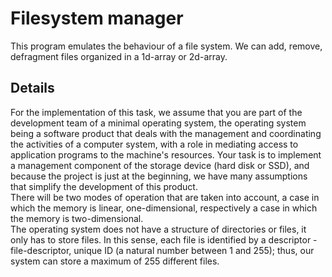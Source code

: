 # Filesystem manager
This program emulates the behaviour of a file system. We can add, remove, defragment files organized in a 1d-array or 2d-array.
## Details
For the implementation of this task, we assume that you are part of the development team of a minimal operating system,
the operating system being a software product that deals with the management and
coordinating the activities of a computer system, with a role in mediating access to application programs
to the machine's resources.
Your task is to implement a management component of the storage device (hard disk or SSD), 
and because the project is just at the beginning, we have many assumptions that simplify the development of this product.
<br>
There will be two modes of operation that are taken into account, a case in which the memory is linear, one-dimensional,
respectively a case in which the memory is two-dimensional.
<br>
The operating system does not have a structure of directories or files, it only has to store files.
In this sense, each file is identified by a descriptor - file-descriptor, unique ID (a natural number between 1
and 255); thus, our system can store a maximum of 255 different files.
